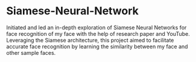 # Siamese-Neural-Network
Initiated and led an in-depth exploration of Siamese Neural Networks for face recognition of my face with the help of research paper and YouTube. Leveraging the Siamese architecture, this project aimed to facilitate accurate face recognition by learning the similarity between my face and other sample faces.
